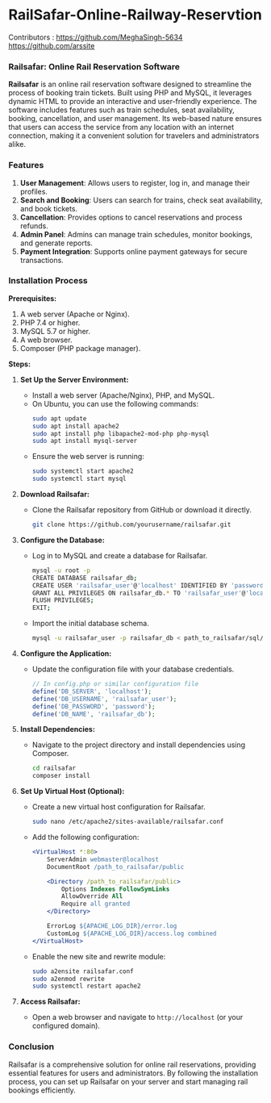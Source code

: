 # RailSafar-Online-Railway-Reservtion
Contributors : https://github.com/MeghaSingh-5634 https://github.com/arssite
### Railsafar: Online Rail Reservation Software

**Railsafar** is an online rail reservation software designed to streamline the process of booking train tickets. Built using PHP and MySQL, it leverages dynamic HTML to provide an interactive and user-friendly experience. The software includes features such as train schedules, seat availability, booking, cancellation, and user management. Its web-based nature ensures that users can access the service from any location with an internet connection, making it a convenient solution for travelers and administrators alike.

### Features

1. **User Management**: Allows users to register, log in, and manage their profiles.
2. **Search and Booking**: Users can search for trains, check seat availability, and book tickets.
3. **Cancellation**: Provides options to cancel reservations and process refunds.
4. **Admin Panel**: Admins can manage train schedules, monitor bookings, and generate reports.
5. **Payment Integration**: Supports online payment gateways for secure transactions.

### Installation Process

**Prerequisites:**

1. A web server (Apache or Nginx).
2. PHP 7.4 or higher.
3. MySQL 5.7 or higher.
4. A web browser.
5. Composer (PHP package manager).

**Steps:**

1. **Set Up the Server Environment:**
   - Install a web server (Apache/Nginx), PHP, and MySQL.
   - On Ubuntu, you can use the following commands:
     ```sh
     sudo apt update
     sudo apt install apache2
     sudo apt install php libapache2-mod-php php-mysql
     sudo apt install mysql-server
     ```
   - Ensure the web server is running:
     ```sh
     sudo systemctl start apache2
     sudo systemctl start mysql
     ```

2. **Download Railsafar:**
   - Clone the Railsafar repository from GitHub or download it directly.
     ```sh
     git clone https://github.com/yourusername/railsafar.git
     ```

3. **Configure the Database:**
   - Log in to MySQL and create a database for Railsafar.
     ```sh
     mysql -u root -p
     CREATE DATABASE railsafar_db;
     CREATE USER 'railsafar_user'@'localhost' IDENTIFIED BY 'password';
     GRANT ALL PRIVILEGES ON railsafar_db.* TO 'railsafar_user'@'localhost';
     FLUSH PRIVILEGES;
     EXIT;
     ```
   - Import the initial database schema.
     ```sh
     mysql -u railsafar_user -p railsafar_db < path_to_railsafar/sql/schema.sql
     ```

4. **Configure the Application:**
   - Update the configuration file with your database credentials.
     ```php
     // In config.php or similar configuration file
     define('DB_SERVER', 'localhost');
     define('DB_USERNAME', 'railsafar_user');
     define('DB_PASSWORD', 'password');
     define('DB_NAME', 'railsafar_db');
     ```

5. **Install Dependencies:**
   - Navigate to the project directory and install dependencies using Composer.
     ```sh
     cd railsafar
     composer install
     ```

6. **Set Up Virtual Host (Optional):**
   - Create a new virtual host configuration for Railsafar.
     ```sh
     sudo nano /etc/apache2/sites-available/railsafar.conf
     ```
   - Add the following configuration:
     ```apache
     <VirtualHost *:80>
         ServerAdmin webmaster@localhost
         DocumentRoot /path_to_railsafar/public

         <Directory /path_to_railsafar/public>
             Options Indexes FollowSymLinks
             AllowOverride All
             Require all granted
         </Directory>

         ErrorLog ${APACHE_LOG_DIR}/error.log
         CustomLog ${APACHE_LOG_DIR}/access.log combined
     </VirtualHost>
     ```
   - Enable the new site and rewrite module:
     ```sh
     sudo a2ensite railsafar.conf
     sudo a2enmod rewrite
     sudo systemctl restart apache2
     ```

7. **Access Railsafar:**
   - Open a web browser and navigate to `http://localhost` (or your configured domain).

### Conclusion

Railsafar is a comprehensive solution for online rail reservations, providing essential features for users and administrators. By following the installation process, you can set up Railsafar on your server and start managing rail bookings efficiently.
